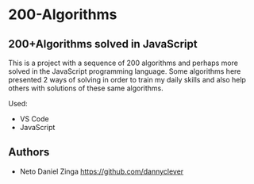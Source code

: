 # 200-Algorithms

## 200+Algorithms solved in JavaScript

This is a project with a sequence of 200 algorithms and perhaps more solved in the JavaScript programming language.
Some algorithms here presented 2 ways of solving in order to train my daily skills and also help others with solutions of these same algorithms.

Used:
 * VS Code
 * JavaScript
 
## Authors

 * Neto Daniel Zinga https://github.com/dannyclever